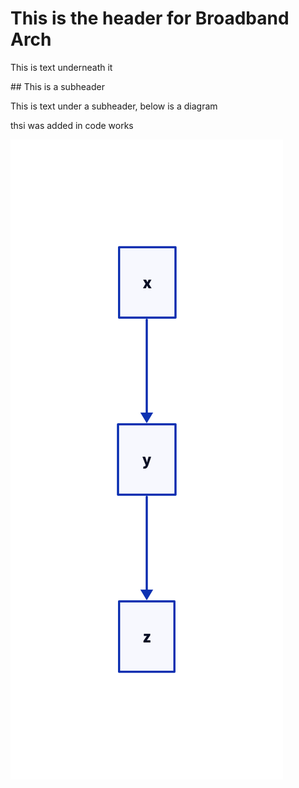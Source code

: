 # This is the header for Broadband Arch

This is text underneath it

## This is a subheader

This is text under a subheader, below is a diagram

thsi was added in code works

![arch diagram](/docs/wiki/architecture-stuff/diagram.png)
